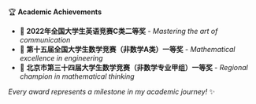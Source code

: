 🏆 **Academic Achievements**

- 🥈 **2022年全国大学生英语竞赛C类二等奖** - *Mastering the art of communication*
- 🥇 **第十五届全国大学生数学竞赛（非数学A类）一等奖** - *Mathematical excellence in engineering*
- 🥇 **北京市第三十四届大学生数学竞赛（非数学专业甲组）一等奖** - *Regional champion in mathematical thinking*

*Every award represents a milestone in my academic journey!* ✨